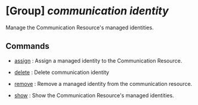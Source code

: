 # [Group] _communication identity_

Manage the Communication Resource's managed identities.

## Commands

- [assign](/Commands/communication/identity/_assign.md)
: Assign a managed identity to the Communication Resource.

- [delete](/Commands/communication/identity/_delete.md)
: Delete communication identity

- [remove](/Commands/communication/identity/_remove.md)
: Remove a managed identity from the communication resource.

- [show](/Commands/communication/identity/_show.md)
: Show the Communication Resource's managed identities.
